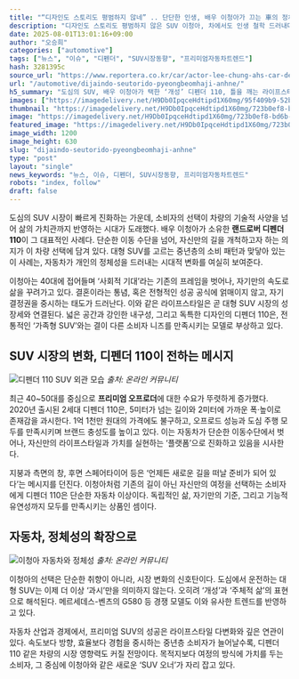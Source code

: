 ```yaml
---
title: "“디자인도 스토리도 평범하지 않네” .. 단단한 인생, 배우 이청아가 끄는 車의 정체"
description: "디자인도 스토리도 평범하지 않은 SUV 이청아, 차에서도 인생 철학 드러내다 ..."
date: 2025-08-01T13:01:16+09:00
author: "오승희"
categories: ["automotive"]
tags: ["뉴스", "이슈", "디펜더", "SUV시장동향", "프리미엄자동차트렌드"]
hash: 3281395c
source_url: "https://www.reportera.co.kr/car/actor-lee-chung-ahs-car-defender-110/"
url: "/automotive/dijaindo-seutorido-pyeongbeomhaji-anhne/"
h5_summary: "도심의 SUV, 배우 이청아가 택한 ‘개성’ 디펜더 110, 틀을 깨는 라이프스타일의 경제적 의미"
images: ["https://imagedelivery.net/H9Db0IpqceHdtipd1X60mg/95f409b9-52bb-494e-75e9-056849647000/public", "https://imagedelivery.net/H9Db0IpqceHdtipd1X60mg/723b0ef8-bd6b-4a45-8907-70272b576b00/public", "https://imagedelivery.net/H9Db0IpqceHdtipd1X60mg/992be4e7-ddfa-4aef-19f7-42d9b5e47800/public"]
thumbnail: "https://imagedelivery.net/H9Db0IpqceHdtipd1X60mg/723b0ef8-bd6b-4a45-8907-70272b576b00/public"
image: "https://imagedelivery.net/H9Db0IpqceHdtipd1X60mg/723b0ef8-bd6b-4a45-8907-70272b576b00/public"
featured_image: "https://imagedelivery.net/H9Db0IpqceHdtipd1X60mg/723b0ef8-bd6b-4a45-8907-70272b576b00/public"
image_width: 1200
image_height: 630
slug: "dijaindo-seutorido-pyeongbeomhaji-anhne"
type: "post"
layout: "single"
news_keywords: "뉴스, 이슈, 디펜더, SUV시장동향, 프리미엄자동차트렌드"
robots: "index, follow"
draft: false
---
```


도심의 SUV 시장이 빠르게 진화하는 가운데, 소비자의 선택이 차량의 기술적 사양을 넘어 삶의 가치관까지 반영하는 시대가 도래했다. 배우 이청아가 소유한 **랜드로버 디펜더 110**이 그 대표적인 사례다. 단순한 이동 수단을 넘어, 자신만의 길을 개척하고자 하는 의지가 이 차량 선택에 담겨 있다. 대형 SUV를 고르는 중년층의 소비 패턴과 맞닿아 있는 이 사례는, 자동차가 개인의 정체성을 드러내는 시대적 변화를 여실히 보여준다.

이청아는 40대에 접어들며 ‘사회적 기대’라는 기존의 프레임을 벗어나, 자기만의 속도로 삶을 꾸려가고 있다. 결혼이라는 통념, 혹은 전형적인 성공 공식에 얽매이지 않고, 자기 결정권을 중시하는 태도가 드러난다. 이와 같은 라이프스타일은 곧 대형 SUV 시장의 성장세와 연결된다. 넓은 공간과 강인한 내구성, 그리고 독특한 디자인의 디펜더 110은, 전통적인 ‘가족형 SUV’와는 결이 다른 소비자 니즈를 만족시키는 모델로 부상하고 있다.

## SUV 시장의 변화, 디펜더 110이 전하는 메시지

![디펜더 110 SUV 외관 모습](https://imagedelivery.net/H9Db0IpqceHdtipd1X60mg/992be4e7-ddfa-4aef-19f7-42d9b5e47800/public)
*출처: 온라인 커뮤니티*


최근 40~50대를 중심으로 **프리미엄 오프로더**에 대한 수요가 뚜렷하게 증가했다. 2020년 출시된 2세대 디펜더 110은, 5미터가 넘는 길이와 2미터에 가까운 폭·높이로 존재감을 과시한다. 1억 1천만 원대의 가격에도 불구하고, 오프로드 성능과 도심 주행 모두를 만족시키며 브랜드 충성도를 높이고 있다. 이는 자동차가 단순한 이동수단에서 벗어나, 자신만의 라이프스타일과 가치를 실현하는 ‘플랫폼’으로 진화하고 있음을 시사한다.

지붕과 측면의 창, 후면 스페어타이어 등은 ‘언제든 새로운 길을 떠날 준비가 되어 있다’는 메시지를 던진다. 이청아처럼 기존의 길이 아닌 자신만의 여정을 선택하는 소비자에게 디펜더 110은 단순한 자동차 이상이다. 독립적인 삶, 자기만의 기준, 그리고 기능적 유연성까지 모두를 만족시키는 상품인 셈이다.

## 자동차, 정체성의 확장으로

![이청아 자동차와 정체성](https://imagedelivery.net/H9Db0IpqceHdtipd1X60mg/95f409b9-52bb-494e-75e9-056849647000/public)
*출처: 온라인 커뮤니티*


이청아의 선택은 단순한 취향이 아니라, 시장 변화의 신호탄이다. 도심에서 운전하는 대형 SUV는 이제 더 이상 ‘과시’만을 의미하지 않는다. 오히려 ‘개성’과 ‘주체적 삶’의 표현으로 해석된다. 메르세데스-벤츠의 G580 등 경쟁 모델도 이와 유사한 트렌드를 반영하고 있다.

자동차 산업과 경제에서, 프리미엄 SUV의 성공은 라이프스타일 다변화와 깊은 연관이 있다. 속도보다 방향, 효율보다 경험을 중시하는 중년층 소비자가 늘어날수록, 디펜더 110 같은 차량의 시장 영향력도 커질 전망이다. 목적지보다 여정의 방식에 가치를 두는 소비자, 그 중심에 이청아와 같은 새로운 ‘SUV 오너’가 자리 잡고 있다.
